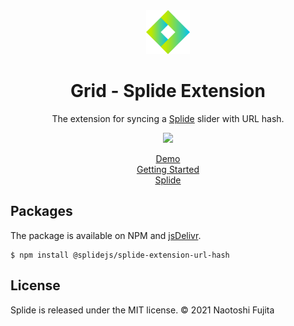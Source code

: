 <div align="center">
<a href="https://splidejs.com">
  <img alt="Splide" src="./images/logo.svg" width="70">
</a>

<h1>Grid - Splide Extension</h1>

<p>
The extension for syncing a <a href="https://github.com/Splidejs/splide">Splide</a> slider with URL hash.
</p>

[![](https://data.jsdelivr.com/v1/package/npm/@splidejs/splide-extension-url-hash/badge)](https://www.jsdelivr.com/package/npm/@splidejs/splide-extension-url-hash)

<p>
  <a href="https://splidejs.com/extensions/url-hash/#overview">Demo</a>
  <br>
  <a href="https://splidejs.com/extensions/url-hash/">Getting Started</a>
  <br>
  <a href="https://splidejs.com/">Splide</a>
</p>
</div>

## Packages

The package is available on NPM and [jsDelivr](https://www.jsdelivr.com/package/npm/@splidejs/splide-extension-url-hash).

```
$ npm install @splidejs/splide-extension-url-hash
```

## License
Splide is released under the MIT license.
© 2021 Naotoshi Fujita
